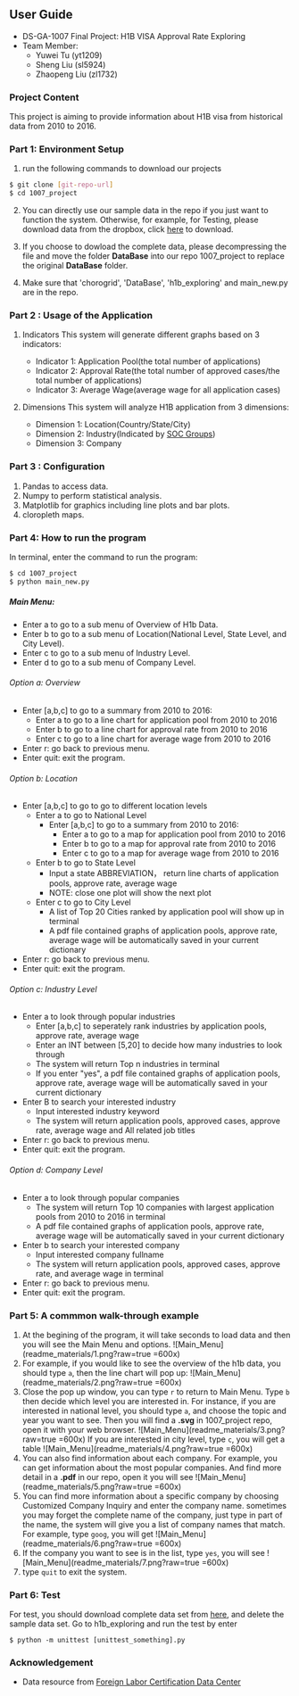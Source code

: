 ## User Guide
- DS-GA-1007  Final Project: H1B VISA Approval Rate Exploring
- Team Member:
  - Yuwei Tu (yt1209)
  - Sheng Liu (sl5924)
  - Zhaopeng Liu (zl1732)


### Project Content
This project is aiming to provide information about H1B visa from historical data from 2010 to 2016. 


### Part 1: Environment Setup
1. run the following commands to download our projects
``` sh
$ git clone [git-repo-url]
$ cd 1007_project
```

2. You can directly use our sample data in the repo if you just want to function the system. Otherwise, for example, for Testing, please download data from the dropbox, click [here](https://www.dropbox.com/sh/lk7ec8gjanuwnhk/AADyjXYQw-8imLqCsw3N8PZaa?dl=0)
to download.

3. If you choose to dowload the complete data, please decompressing the file and move the folder **DataBase** into our repo 1007_project to replace the original **DataBase** folder.

4. Make sure that 'chorogrid', 'DataBase', 'h1b_exploring' and main_new.py are in the repo.


### Part 2 : Usage of the Application

1. Indicators
This system will generate different graphs based on 3 indicators:

    * Indicator 1: Application Pool(the total number of applications)
    * Indicator 2: Approval Rate(the total number of approved cases/the total number of applications)
    * Indicator 3: Average Wage(average wage for all application cases)

2. Dimensions
This system will analyze H1B application from 3 dimensions:

    * Dimension 1: Location(Country/State/City)
    * Dimension 2: Industry(Indicated by [SOC Groups](/http://www.bls.gov/soc/major_groups.htm))
    * Dimension 3: Company

### Part 3 : Configuration

1. Pandas to access data.
2. Numpy to perform statistical analysis.
3. Matplotlib for graphics including line plots and bar plots.
4. cloropleth maps.

### Part 4: How to run the program

In terminal, enter the command to run the program:

``` sh
$ cd 1007_project
$ python main_new.py
```

##### Main Menu:

- Enter a to go to a sub menu of Overview of H1b Data.
- Enter b to go to a sub menu of Location(National Level, State Level, and City Level).
- Enter c to go to a sub menu of Industry Level.
- Enter d to go to a sub menu of Company Level.


###### Option a: Overview
- Enter [a,b,c] to go to a summary from 2010 to 2016:
  - Enter a to go to a line chart for application pool from 2010 to 2016
  - Enter b to go to a line chart for approval rate from 2010 to 2016
  - Enter c to go to a line chart for average wage from 2010 to 2016
- Enter r: go back to previous menu.
- Enter quit: exit the program.


###### Option b: Location
- Enter [a,b,c] to go to go to different location levels
  - Enter a to go to National Level
    + Enter [a,b,c] to go to a summary from 2010 to 2016:
      * Enter a to go to a map for application pool from 2010 to 2016
      * Enter b to go to a map for approval rate from 2010 to 2016
      * Enter c to go to a map for average wage from 2010 to 2016
  - Enter b to go to State Level
    + Input a state ABBREVIATION， return line charts of application pools, approve rate, average wage
    + NOTE: close one plot will show the next plot
  - Enter c to go to City Level
    + A list of Top 20 Cities ranked by application pool will show up in terminal
    + A pdf file contained graphs of application pools, approve rate, average wage will be automatically saved in your current dictionary
- Enter r: go back to previous menu.
- Enter quit: exit the program.


###### Option c: Industry Level

- Enter a to look through popular industries
  + Enter [a,b,c] to seperately rank industries by application pools, approve rate, average wage
  + Enter an INT between [5,20] to decide how many industries to look through
  + The system will return Top n industries in terminal
  + If you enter "yes", a pdf file contained graphs of application pools, approve rate, average wage will be automatically saved in your current dictionary
- Enter B to search your interested industry
  + Input interested industry keyword
  + The system will return application pools, approved cases, approve rate, average wage and All related job titles
- Enter r: go back to previous menu.
- Enter quit: exit the program.

###### Option d: Company Level
- Enter a to look through popular companies
  + The system will return Top 10 companies with largest application pools from 2010 to 2016 in terminal
  + A pdf file contained graphs of application pools, approve rate, average wage will be automatically saved in your current dictionary
- Enter b to search your interested company
  + Input interested company fullname
  + The system will return application pools, approved cases, approve rate, and average wage in terminal
- Enter r: go back to previous menu.
- Enter quit: exit the program.



### Part 5: A commmon walk-through example
1. At the begining of the program, it will take seconds to load data and then you will see the Main Menu and options.
![Main_Menu](readme_materials/1.png?raw=true =600x)
2. For example, if you would like to see the overview of the h1b data, you should type `a`, then the line chart will pop up:
![Main_Menu](readme_materials/2.png?raw=true =600x)
3. Close the pop up window, you can type `r` to return to Main Menu. Type `b` then decide which level you are interested in. For instance, if you are interested in national level, you should type `a`, and choose the topic and year you want to see. Then you will find a **.svg** in 1007_project repo, open it with your web browser.
![Main_Menu](readme_materials/3.png?raw=true =600x)
If you are interested in city level, type `c`, you will get a table
![Main_Menu](readme_materials/4.png?raw=true =600x)
4. You can also find information about each company. For example, you can get information about the most popular companies. And find more detail in a **.pdf** in our repo, open it you will see
![Main_Menu](readme_materials/5.png?raw=true =600x)
5. You can find more information about a specific company by choosing Customized Company Inquiry and enter the company name. sometimes you may forget the complete name of the company, just type in part of the name, the system will give you a list of company names that match. For example, type `goog`, you will get
![Main_Menu](readme_materials/6.png?raw=true =600x)
6. If the company you want to see is in the list, type `yes`, you will see
![Main_Menu](readme_materials/7.png?raw=true =600x)
7. type `quit` to exit the system.


### Part 6: Test

For test, you should download complete data set from [here](https://www.dropbox.com/sh/lk7ec8gjanuwnhk/AADyjXYQw-8imLqCsw3N8PZaa?dl=0), and delete the sample data set. Go to h1b_exploring and run the test by enter
```
$ python -m unittest [unittest_something].py
```


### Acknowledgement
- Data resource from [Foreign Labor Certification Data Center](https://www.foreignlaborcert.doleta.gov/performancedata.cfm)
